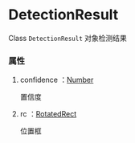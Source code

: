 # DetectionResult

Class `DetectionResult` 对象检测结果

### 属性

1. confidence ：[Number](../types/Number.md)

    置信度

2. rc ：[RotatedRect](../types/RotatedRect.md)

    位置框